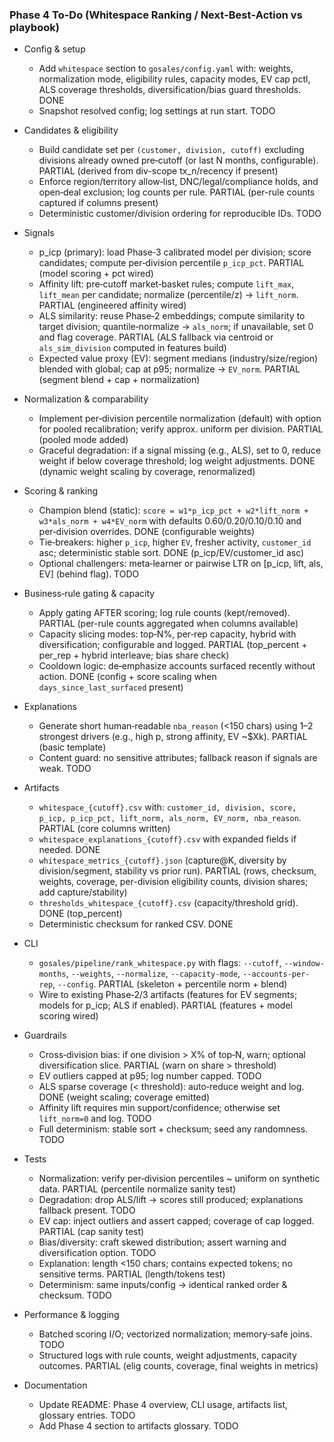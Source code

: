 ### Phase 4 To-Do (Whitespace Ranking / Next‑Best‑Action vs playbook)

- Config & setup
  - Add `whitespace` section to `gosales/config.yaml` with: weights, normalization mode, eligibility rules, capacity modes, EV cap pctl, ALS coverage thresholds, diversification/bias guard thresholds. DONE
  - Snapshot resolved config; log settings at run start. TODO

- Candidates & eligibility
  - Build candidate set per `(customer, division, cutoff)` excluding divisions already owned pre‑cutoff (or last N months, configurable). PARTIAL (derived from div-scope tx_n/recency if present)
  - Enforce region/territory allow‑list, DNC/legal/compliance holds, and open‑deal exclusion; log counts per rule. PARTIAL (per-rule counts captured if columns present)
  - Deterministic customer/division ordering for reproducible IDs. TODO

- Signals
  - p_icp (primary): load Phase‑3 calibrated model per division; score candidates; compute per‑division percentile `p_icp_pct`. PARTIAL (model scoring + pct wired)
  - Affinity lift: pre‑cutoff market‑basket rules; compute `lift_max`, `lift_mean` per candidate; normalize (percentile/z) → `lift_norm`. PARTIAL (engineered affinity wired)
  - ALS similarity: reuse Phase‑2 embeddings; compute similarity to target division; quantile‑normalize → `als_norm`; if unavailable, set 0 and flag coverage. PARTIAL (ALS fallback via centroid or `als_sim_division` computed in features build)
  - Expected value proxy (EV): segment medians (industry/size/region) blended with global; cap at p95; normalize → `EV_norm`. PARTIAL (segment blend + cap + normalization)

- Normalization & comparability
  - Implement per‑division percentile normalization (default) with option for pooled recalibration; verify approx. uniform per division. PARTIAL (pooled mode added)
  - Graceful degradation: if a signal missing (e.g., ALS), set to 0, reduce weight if below coverage threshold; log weight adjustments. DONE (dynamic weight scaling by coverage, renormalized)

- Scoring & ranking
  - Champion blend (static): `score = w1*p_icp_pct + w2*lift_norm + w3*als_norm + w4*EV_norm` with defaults 0.60/0.20/0.10/0.10 and per‑division overrides. DONE (configurable weights)
  - Tie‑breakers: higher `p_icp`, higher `EV`, fresher activity, `customer_id` asc; deterministic stable sort. DONE (p_icp/EV/customer_id asc)
  - Optional challengers: meta‑learner or pairwise LTR on [p_icp, lift, als, EV] (behind flag). TODO

- Business‑rule gating & capacity
  - Apply gating AFTER scoring; log rule counts (kept/removed). PARTIAL (per-rule counts aggregated when columns available)
  - Capacity slicing modes: top‑N%, per‑rep capacity, hybrid with diversification; configurable and logged. PARTIAL (top_percent + per_rep + hybrid interleave; bias share check)
  - Cooldown logic: de‑emphasize accounts surfaced recently without action. DONE (config + score scaling when `days_since_last_surfaced` present)

- Explanations
  - Generate short human‑readable `nba_reason` (<150 chars) using 1–2 strongest drivers (e.g., high p, strong affinity, EV ~$Xk). PARTIAL (basic template)
  - Content guard: no sensitive attributes; fallback reason if signals are weak. TODO

- Artifacts
  - `whitespace_{cutoff}.csv` with: `customer_id, division, score, p_icp, p_icp_pct, lift_norm, als_norm, EV_norm, nba_reason`. PARTIAL (core columns written)
  - `whitespace_explanations_{cutoff}.csv` with expanded fields if needed. DONE
  - `whitespace_metrics_{cutoff}.json` (capture@K, diversity by division/segment, stability vs prior run). PARTIAL (rows, checksum, weights, coverage, per-division eligibility counts, division shares; add capture/stability)
  - `thresholds_whitespace_{cutoff}.csv` (capacity/threshold grid). DONE (top_percent)
  - Deterministic checksum for ranked CSV. DONE

- CLI
  - `gosales/pipeline/rank_whitespace.py` with flags: `--cutoff`, `--window-months`, `--weights`, `--normalize`, `--capacity-mode`, `--accounts-per-rep`, `--config`. PARTIAL (skeleton + percentile norm + blend)
  - Wire to existing Phase‑2/3 artifacts (features for EV segments; models for p_icp; ALS if enabled). PARTIAL (features + model scoring wired)

- Guardrails
  - Cross‑division bias: if one division > X% of top‑N, warn; optional diversification slice. PARTIAL (warn on share > threshold)
  - EV outliers capped at p95; log number capped. TODO
  - ALS sparse coverage (< threshold): auto‑reduce weight and log. DONE (weight scaling; coverage emitted)
  - Affinity lift requires min support/confidence; otherwise set `lift_norm=0` and log. TODO
  - Full determinism: stable sort + checksum; seed any randomness. TODO

- Tests
  - Normalization: verify per‑division percentiles ~ uniform on synthetic data. PARTIAL (percentile normalize sanity test)
  - Degradation: drop ALS/lift → scores still produced; explanations fallback present. TODO
  - EV cap: inject outliers and assert capped; coverage of cap logged. PARTIAL (cap sanity test)
  - Bias/diversity: craft skewed distribution; assert warning and diversification option. TODO
  - Explanation: length <150 chars; contains expected tokens; no sensitive terms. PARTIAL (length/tokens test)
  - Determinism: same inputs/config → identical ranked order & checksum. TODO

- Performance & logging
  - Batched scoring I/O; vectorized normalization; memory‑safe joins. TODO
  - Structured logs with rule counts, weight adjustments, capacity outcomes. PARTIAL (elig counts, coverage, final weights in metrics)

- Documentation
  - Update README: Phase 4 overview, CLI usage, artifacts list, glossary entries. TODO
  - Add Phase 4 section to artifacts glossary. TODO


